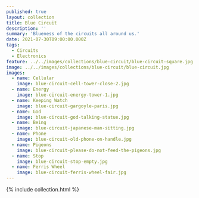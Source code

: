```yaml
---
published: true
layout: collection
title: Blue Circuit
description: ''
summary: 'Blueness of the circuits all around us.'
date: 2021-07-30T09:00:00.000Z
tags:
  - Circuits
  - Electronics
feature: ../../images/collections/blue-circuit/blue-circuit-square.jpg
image: ../../images/collections/blue-circuit/blue-circuit.jpg
images:
  - name: Cellular
    image: blue-circuit-cell-tower-close-2.jpg
  - name: Energy
    image: blue-circuit-energy-tower-1.jpg
  - name: Keeping Watch
    image: blue-circuit-gargoyle-paris.jpg
  - name: God
    image: blue-circuit-god-talking-statue.jpg
  - name: Being
    image: blue-circuit-japanese-man-sitting.jpg
  - name: Phone
    image: blue-circuit-old-phone-on-handle.jpg
  - name: Pigeons
    image: blue-circuit-please-do-not-feed-the-pigeons.jpg
  - name: Stop
    image: blue-circuit-stop-empty.jpg
  - name: Ferris Wheel
    image: blue-circuit-ferris-wheel-fair.jpg
---
```

{% include collection.html %}
